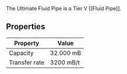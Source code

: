 The Ultimate Fluid Pipe is a Tier V [[Fluid Pipe]].

## Properties
|Property|Value|
|--------|-----|
|Capacity|32.000 mB|
|Transfer rate|3200 mB/t|